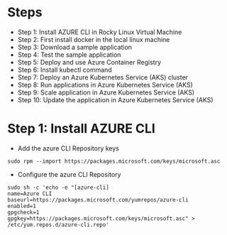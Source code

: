 # Steps

- Step 1:  Install AZURE CLI in Rocky Linux Virtual Machine
- Step 2:  First install docker in the local linux machine
- Step 3:  Download a sample application
- Step 4:  Test the sample application
- Step 5:  Deploy and use Azure Container Registry
- Step 6:  Install kubectl command 
- Step 7:  Deploy an Azure Kubernetes Service (AKS) cluster
- Step 8:  Run applications in Azure Kubernetes Service (AKS)
- Step 9:  Scale application in Azure Kubernetes Service (AKS)
- Step 10: Update the application in Azure Kubernetes Service (AKS)


#

# Step 1: Install AZURE CLI

- Add the azure CLI Repository keys
```
sudo rpm --import https://packages.microsoft.com/keys/microsoft.asc
```
- Configure the azure CLI Repository

```
sudo sh -c 'echo -e "[azure-cli]
name=Azure CLI
baseurl=https://packages.microsoft.com/yumrepos/azure-cli
enabled=1
gpgcheck=1
gpgkey=https://packages.microsoft.com/keys/microsoft.asc" > /etc/yum.repos.d/azure-cli.repo'
```
